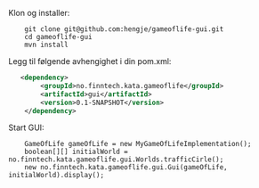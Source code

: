 Klon og installer:

```
    git clone git@github.com:hengje/gameoflife-gui.git
    cd gameoflife-gui
    mvn install
```

Legg til følgende avhengighet i din pom.xml:

```xml
   <dependency>
        <groupId>no.finntech.kata.gameoflife</groupId>
        <artifactId>gui</artifactId>
        <version>0.1-SNAPSHOT</version>
    </dependency>
```


Start GUI:

```
    GameOfLife gameOfLife = new MyGameOfLifeImplementation();
    boolean[][] initialWorld = no.finntech.kata.gameoflife.gui.Worlds.trafficCirle();
    new no.finntech.kata.gameoflife.gui.Gui(gameOfLife, initialWorld).display();
```
